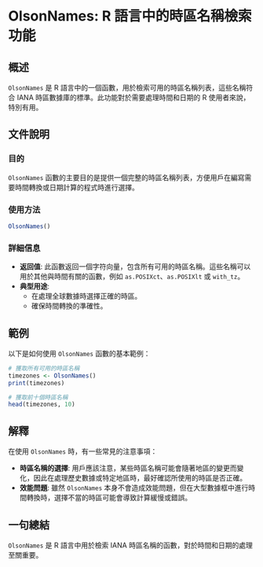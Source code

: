 <!--
Meta Description: # OlsonNames: R 語言中的時區名稱檢索功能 ## 概述 `OlsonNames` 是 R 語言中的一個函數，用於檢索可用的時區名稱列表，這些名稱符合 IANA 時區數據庫的標準。此功能對於需要處理時間和日期的 R 使用者來說，特別有用。 ## 文件說明 ### 目的 `OlsonNam...
Meta Keywords: olsonnames, timezones, iana, 語言中的時區名稱檢索功能, 語言中的一個函數
-->

# OlsonNames: R 語言中的時區名稱檢索功能

## 概述
`OlsonNames` 是 R 語言中的一個函數，用於檢索可用的時區名稱列表，這些名稱符合 IANA 時區數據庫的標準。此功能對於需要處理時間和日期的 R 使用者來說，特別有用。

## 文件說明
### 目的
`OlsonNames` 函數的主要目的是提供一個完整的時區名稱列表，方便用戶在編寫需要時間轉換或日期計算的程式時進行選擇。

### 使用方法
```R
OlsonNames()
```

### 詳細信息
- **返回值**: 此函數返回一個字符向量，包含所有可用的時區名稱。這些名稱可以用於其他與時間有關的函數，例如 `as.POSIXct`、`as.POSIXlt` 或 `with_tz`。
- **典型用途**:
  - 在處理全球數據時選擇正確的時區。
  - 確保時間轉換的準確性。

## 範例
以下是如何使用 `OlsonNames` 函數的基本範例：

```R
# 獲取所有可用的時區名稱
timezones <- OlsonNames()
print(timezones)

# 獲取前十個時區名稱
head(timezones, 10)
```

## 解釋
在使用 `OlsonNames` 時，有一些常見的注意事項：
- **時區名稱的選擇**: 用戶應該注意，某些時區名稱可能會隨著地區的變更而變化，因此在處理歷史數據或特定地區時，最好確認所使用的時區是否正確。
- **效能問題**: 雖然 `OlsonNames` 本身不會造成效能問題，但在大型數據框中進行時間轉換時，選擇不當的時區可能會導致計算緩慢或錯誤。

## 一句總結
`OlsonNames` 是 R 語言中用於檢索 IANA 時區名稱的函數，對於時間和日期的處理至關重要。